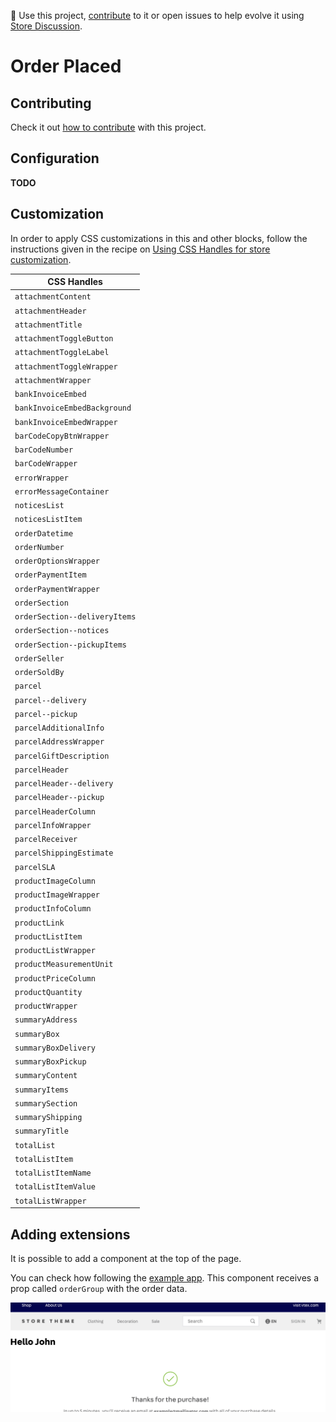 📢 Use this project, [contribute](https://github.com/vtex-apps/order-placed) to it or open issues to help evolve it using [Store Discussion](https://github.com/vtex-apps/store-discussion).

# Order Placed

## Contributing

Check it out [how to contribute](https://github.com/vtex-apps/awesome-io#contributing) with this project.

## Configuration

**TODO**

## Customization

In order to apply CSS customizations in this and other blocks, follow the instructions given in the recipe on [Using CSS Handles for store customization](https://vtex.io/docs/recipes/style/using-css-handles-for-store-customization).

| CSS Handles                   |
| ----------------------------- |
| `attachmentContent`           |
| `attachmentHeader`            |
| `attachmentTitle`             |
| `attachmentToggleButton`      |
| `attachmentToggleLabel`       |
| `attachmentToggleWrapper`     |
| `attachmentWrapper`           |
| `bankInvoiceEmbed`            |
| `bankInvoiceEmbedBackground`  |
| `bankInvoiceEmbedWrapper`     |
| `barCodeCopyBtnWrapper`       |
| `barCodeNumber`               |
| `barCodeWrapper`              |
| `errorWrapper`                |
| `errorMessageContainer`       |
| `noticesList`                 |
| `noticesListItem`             |
| `orderDatetime`               |
| `orderNumber`                 |
| `orderOptionsWrapper`         |
| `orderPaymentItem`            |
| `orderPaymentWrapper`         |
| `orderSection`                |
| `orderSection--deliveryItems` |
| `orderSection--notices`       |
| `orderSection--pickupItems`   |
| `orderSeller`                 |
| `orderSoldBy`                 |
| `parcel`                      |
| `parcel--delivery`            |
| `parcel--pickup`              |
| `parcelAdditionalInfo`        |
| `parcelAddressWrapper`        |
| `parcelGiftDescription`       |
| `parcelHeader`                |
| `parcelHeader--delivery`      |
| `parcelHeader--pickup`        |
| `parcelHeaderColumn`          |
| `parcelInfoWrapper`           |
| `parcelReceiver`              |
| `parcelShippingEstimate`      |
| `parcelSLA`                   |
| `productImageColumn`          |
| `productImageWrapper`         |
| `productInfoColumn`           |
| `productLink`                 |
| `productListItem`             |
| `productListWrapper`          |
| `productMeasurementUnit`      |
| `productPriceColumn`          |
| `productQuantity`             |
| `productWrapper`              |
| `summaryAddress`              |
| `summaryBox`                  |
| `summaryBoxDelivery`          |
| `summaryBoxPickup`            |
| `summaryContent`              |
| `summaryItems`                |
| `summarySection`              |
| `summaryShipping`             |
| `summaryTitle`                |
| `totalList`                   |
| `totalListItem`               |
| `totalListItemName`           |
| `totalListItemValue`          |
| `totalListWrapper`            |

## Adding extensions

It is possible to add a component at the top of the page.

You can check how following the [example app](./order-placed-extension-example/). This component receives a prop called `orderGroup` with the order data.

![](./example.png)
